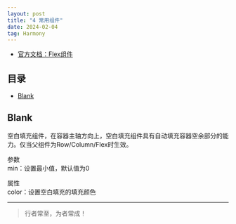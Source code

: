```yaml
---
layout: post
title: "4 常用组件"
date: 2024-02-04
tag: Harmony
---
```


- [官方文档：Flex组件](https://developer.huawei.com/consumer/cn/doc/harmonyos-references/ts-container-flex-0000001774280950)




## 目录
- [Blank](#content1)   






<!-- ************************************************ -->
## <a id="content1">Blank</a>

空白填充组件，在容器主轴方向上，空白填充组件具有自动填充容器空余部分的能力。仅当父组件为Row/Column/Flex时生效。

参数    
min：设置最小值，默认值为0    

属性    
color：设置空白填充的填充颜色









----------
>  行者常至，为者常成！


